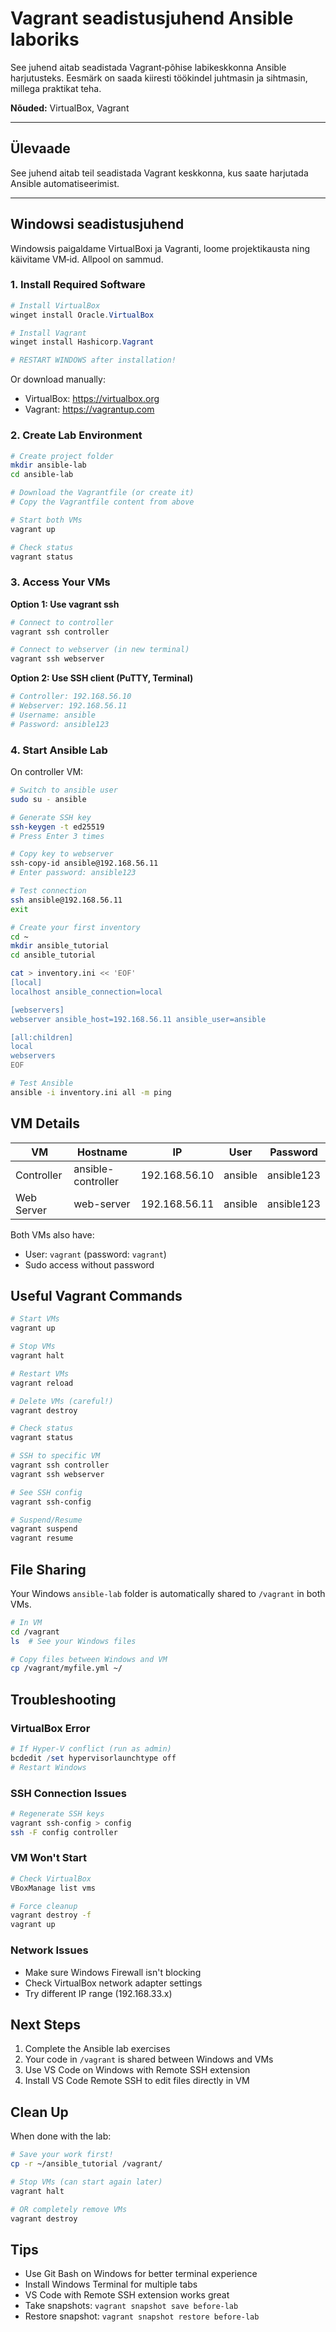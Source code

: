 #  Vagrant seadistusjuhend Ansible laboriks

See juhend aitab seadistada Vagrant‑põhise labikeskkonna Ansible harjutusteks. Eesmärk on saada kiiresti töökindel juhtmasin ja sihtmasin, millega praktikat teha.

**Nõuded:** VirtualBox, Vagrant

---

##  Ülevaade

See juhend aitab teil seadistada Vagrant keskkonna, kus saate harjutada Ansible automatiseerimist.

---

## Windowsi seadistusjuhend

Windowsis paigaldame VirtualBoxi ja Vagranti, loome projektikausta ning käivitame VM‑id. Allpool on sammud.

### 1. Install Required Software

```powershell
# Install VirtualBox
winget install Oracle.VirtualBox

# Install Vagrant
winget install Hashicorp.Vagrant

# RESTART WINDOWS after installation!
```

Or download manually:
- VirtualBox: https://virtualbox.org
- Vagrant: https://vagrantup.com

### 2. Create Lab Environment

```bash
# Create project folder
mkdir ansible-lab
cd ansible-lab

# Download the Vagrantfile (or create it)
# Copy the Vagrantfile content from above

# Start both VMs
vagrant up

# Check status
vagrant status
```

### 3. Access Your VMs

**Option 1: Use vagrant ssh**
```bash
# Connect to controller
vagrant ssh controller

# Connect to webserver (in new terminal)
vagrant ssh webserver
```

**Option 2: Use SSH client (PuTTY, Terminal)**
```bash
# Controller: 192.168.56.10
# Webserver: 192.168.56.11
# Username: ansible
# Password: ansible123
```

### 4. Start Ansible Lab

On controller VM:
```bash
# Switch to ansible user
sudo su - ansible

# Generate SSH key
ssh-keygen -t ed25519
# Press Enter 3 times

# Copy key to webserver
ssh-copy-id ansible@192.168.56.11
# Enter password: ansible123

# Test connection
ssh ansible@192.168.56.11
exit

# Create your first inventory
cd ~
mkdir ansible_tutorial
cd ansible_tutorial

cat > inventory.ini << 'EOF'
[local]
localhost ansible_connection=local

[webservers]
webserver ansible_host=192.168.56.11 ansible_user=ansible

[all:children]
local
webservers
EOF

# Test Ansible
ansible -i inventory.ini all -m ping
```

## VM Details

| VM | Hostname | IP | User | Password |
|----|----------|-----|------|----------|
| Controller | ansible-controller | 192.168.56.10 | ansible | ansible123 |
| Web Server | web-server | 192.168.56.11 | ansible | ansible123 |

Both VMs also have:
- User: `vagrant` (password: `vagrant`)
- Sudo access without password

## Useful Vagrant Commands

```bash
# Start VMs
vagrant up

# Stop VMs
vagrant halt

# Restart VMs
vagrant reload

# Delete VMs (careful!)
vagrant destroy

# Check status
vagrant status

# SSH to specific VM
vagrant ssh controller
vagrant ssh webserver

# See SSH config
vagrant ssh-config

# Suspend/Resume
vagrant suspend
vagrant resume
```

## File Sharing

Your Windows `ansible-lab` folder is automatically shared to `/vagrant` in both VMs.

```bash
# In VM
cd /vagrant
ls  # See your Windows files

# Copy files between Windows and VM
cp /vagrant/myfile.yml ~/
```

## Troubleshooting

### VirtualBox Error
```powershell
# If Hyper-V conflict (run as admin)
bcdedit /set hypervisorlaunchtype off
# Restart Windows
```

### SSH Connection Issues
```bash
# Regenerate SSH keys
vagrant ssh-config > config
ssh -F config controller
```

### VM Won't Start
```bash
# Check VirtualBox
VBoxManage list vms

# Force cleanup
vagrant destroy -f
vagrant up
```

### Network Issues
- Make sure Windows Firewall isn't blocking
- Check VirtualBox network adapter settings
- Try different IP range (192.168.33.x)

## Next Steps

1. Complete the Ansible lab exercises
2. Your code in `/vagrant` is shared between Windows and VMs
3. Use VS Code on Windows with Remote SSH extension
4. Install VS Code Remote SSH to edit files directly in VM

## Clean Up

When done with the lab:
```bash
# Save your work first!
cp -r ~/ansible_tutorial /vagrant/

# Stop VMs (can start again later)
vagrant halt

# OR completely remove VMs
vagrant destroy
```

## Tips

- Use Git Bash on Windows for better terminal experience
- Install Windows Terminal for multiple tabs
- VS Code with Remote SSH extension works great
- Take snapshots: `vagrant snapshot save before-lab`
- Restore snapshot: `vagrant snapshot restore before-lab`
